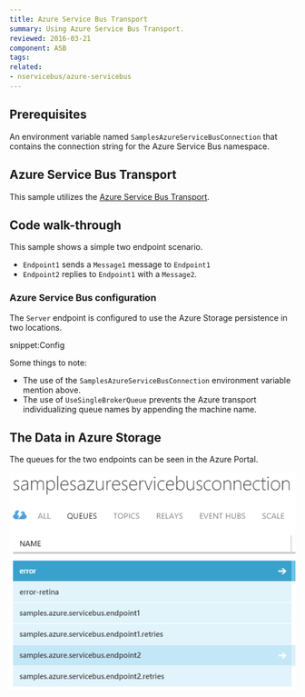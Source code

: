 ```yaml
---
title: Azure Service Bus Transport
summary: Using Azure Service Bus Transport.
reviewed: 2016-03-21
component: ASB
tags:
related:
- nservicebus/azure-servicebus
---
```


## Prerequisites

An environment variable named `SamplesAzureServiceBusConnection` that contains the connection string for the Azure Service Bus namespace.


## Azure Service Bus Transport

This sample utilizes the [Azure Service Bus Transport](/nservicebus/azure-servicebus/).


## Code walk-through

This sample shows a simple two endpoint scenario.

* `Endpoint1` sends a `Message1` message to `Endpoint1`
* `Endpoint2` replies to `Endpoint1` with a `Message2`.


### Azure Service Bus configuration

The `Server` endpoint is configured to use the Azure Storage persistence in two locations.

snippet:Config

Some things to note:

 * The use of the `SamplesAzureServiceBusConnection` environment variable mention above.
 * The use of `UseSingleBrokerQueue` prevents the Azure transport individualizing queue names by appending the machine name.


## The Data in Azure Storage

The queues for the two endpoints can be seen in the Azure Portal.

![](queues.png)